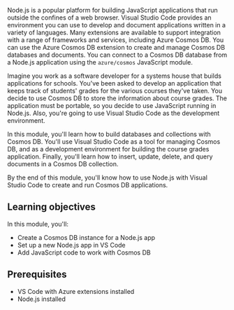 Node.js is a popular platform for building JavaScript applications that run outside the confines of a web browser. Visual Studio Code provides an environment you can use to develop and document applications written in a variety of languages. Many extensions are available to support integration with a range of frameworks and services, including Azure Cosmos DB. You can use the Azure Cosmos DB extension to create and manage Cosmos DB databases and documents. You can connect to a Cosmos DB database from a Node.js application using the `azure/cosmos` JavaScript module.

Imagine you work as a software developer for a systems house that builds applications for schools. You've been asked to develop an application that keeps track of students' grades for the various courses they've taken. You decide to use Cosmos DB to store the information about course grades. The application must be portable, so you decide to use JavaScript running in Node.js. Also, you're going to use Visual Studio Code as the development environment.

In this module, you'll learn how to build databases and collections with Cosmos DB. You'll use Visual Studio Code as a tool for managing Cosmos DB, and as a development environment for building the course grades application. Finally, you'll learn how to insert, update, delete, and query documents in a Cosmos DB collection.

By the end of this module, you'll know how to use Node.js with Visual Studio Code to create and run Cosmos DB applications.

## Learning objectives

In this module, you'll:

- Create a Cosmos DB instance for a Node.js app
- Set up a new Node.js app in VS Code
- Add JavaScript code to work with Cosmos DB

## Prerequisites

- VS Code with Azure extensions installed
- Node.js installed
